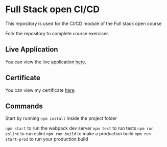 # Full Stack open CI/CD

This repository is used for the CI/CD module of the Full stack open course

Fork the repository to complete course exercises

## Live Application

You can view the live application [here](https://full-stack-open-pokedex-igs4.onrender.com).

## Certificate

You can view my certificate [here](https://studies.cs.helsinki.fi/stats/api/certificate/fs-react-native-2020/en/3a83e91eaabad9f73ed3e20b2dbd3947).

## Commands

Start by running `npm install` inside the project folder

`npm start` to run the webpack dev server
`npm test` to run tests
`npm run eslint` to run eslint
`npm run build` to make a production build
`npm run start-prod` to run your production build
